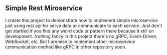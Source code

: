 Simple Rest Miroservice
--------
I create this project to demonstrate how to implement simple microservice just using rest api for serve data or communicate to each service.
Just don't get startled if you find any weird code or pattern there because it still on development. Nothing fancy in this project there's no gRPC, Event-Driven, WebSocket, etc.
But I promise to implement other microservice communication method like gRPC in other repository soon.

